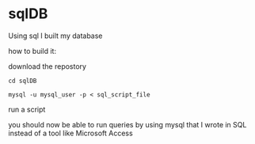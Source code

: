 # sqlDB
Using sql I built my database


how to build it:

download the repostory
```
cd sqlDB
```
```
mysql -u mysql_user -p < sql_script_file
```
run a script

you should now be able to run queries by using mysql
that I wrote in SQL instead of a tool like Microsoft Access
